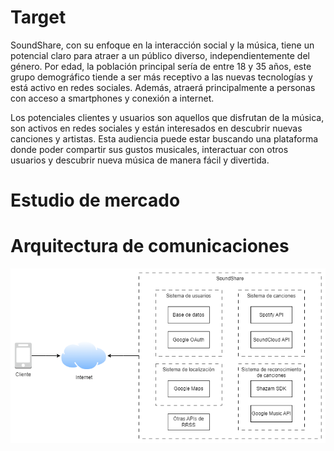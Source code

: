 # Target

SoundShare, con su enfoque en la interacción social y la música, tiene un potencial claro para atraer a un público diverso, independientemente del género. Por edad, la población principal sería de entre 18 y 35 años, este grupo demográfico tiende a ser más receptivo a las nuevas tecnologías y está activo en redes sociales. Además, atraerá principalmente a personas con acceso a smartphones y conexión a internet.

Los potenciales clientes y usuarios son aquellos que disfrutan de la música, son activos en redes sociales y están interesados en descubrir nuevas canciones y artistas. Esta audiencia puede estar buscando una plataforma donde poder compartir sus gustos musicales, interactuar con otros usuarios y descubrir nueva música de manera fácil y divertida.

# Estudio de mercado

# Arquitectura de comunicaciones

![Esquema arquitectura de comunicaciones](https://github.com/ikergcalvino/SoundShare/blob/main/img/Arquitectura%20de%20comunicaciones.png)
